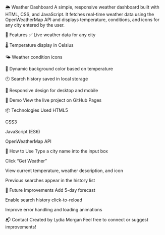 🌦️ Weather Dashboard
A simple, responsive weather dashboard built with HTML, CSS, and JavaScript. It fetches real-time weather data using the OpenWeatherMap API and displays temperature, conditions, and icons for any city entered by the user.

🔧 Features
✅ Live weather data for any city

🌡️ Temperature display in Celsius

🌤️ Weather condition icons

🎨 Dynamic background color based on temperature 

🕘 Search history saved in local storage

📱 Responsive design for desktop and mobile

🚀 Demo
View the live project on GitHub Pages

📦 Technologies Used
HTML5

CSS3

JavaScript (ES6)

OpenWeatherMap API

📄 How to Use
Type a city name into the input box

Click “Get Weather”

View current temperature, weather description, and icon

Previous searches appear in the history list

🧠 Future Improvements
Add 5-day forecast

Enable search history click-to-reload

Improve error handling and loading animations

📬 Contact
Created by Lydia Morgan Feel free to connect or suggest improvements!
